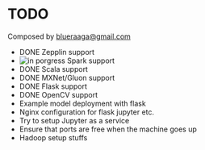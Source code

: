 # TODO
Composed by blueraaga@gmail.com
- DONE Zepplin support
- ![in porgress](https://img.shields.io/badge/status-in_progress-orange.svg/?style=popout-square) Spark support
- DONE Scala support
- DONE MXNet/Gluon support
- DONE Flask support
- DONE OpenCV support
- Example model deployment with flask
- Nginx configuration for flask jupyter etc.
- Try to setup Jupyter as a service
- Ensure that ports are free when the machine goes up
- Hadoop setup stuffs